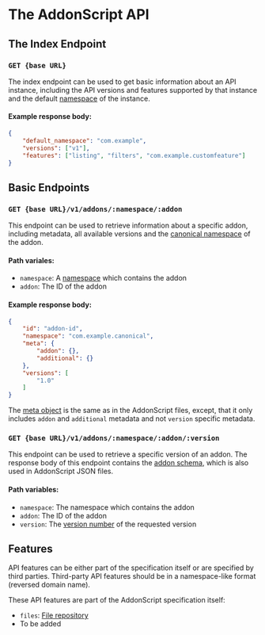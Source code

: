 # The AddonScript API

## The Index Endpoint

### `GET {base URL}`

The index endpoint can be used to get basic information about an API
instance, including the API versions and features supported by that
instance and the default [namespace](../concepts/namespaces.md) of the instance. 

#### Example response body:

``` json
{
    "default_namespace": "com.example",
    "versions": ["v1"],
    "features": ["listing", "filters", "com.example.customfeature"]
}
```

## Basic Endpoints

### `GET {base URL}/v1/addons/:namespace/:addon`

This endpoint can be used to retrieve information about a specific addon,
including metadata, all available versions and the [canonical namespace](../concepts/namespaces.md#canonical-namespaces) 
of the addon. 

#### Path variales:

- `namespace`: A [namespace](../concepts/namespaces.md) which contains the addon
- `addon`: The ID of the addon

#### Example response body:

``` json
{
    "id": "addon-id",
    "namespace": "com.example.canonical",
    "meta": {
        "addon": {},
        "additional": {}
    },
    "versions": [
        "1.0"
    ]
}
```

The [meta object](../schema/meta.md) is the same as in the AddonScript files,
except, that it only includes `addon` and `additional` metadata and not `version`
specific metadata.

### `GET {base URL}/v1/addons/:namespace/:addon/:version`

This endpoint can be used to retrieve a specific version of an addon.
The response body of this endpoint contains the [addon schema](../schema/addon.md),
which is also used in AddonScript JSON files.

#### Path variables:

- `namespace`: The namespace which contains the addon
- `addon`: The ID of the addon
- `version`: The [version number](../concepts/versioning.md) of the requested version

## Features

API features can be either part of the specification itself or 
are specified by third parties. Third-party API features should
be in a namespace-like format (reversed domain name).

These API features are part of the AddonScript specification itself:

- `files`: [File repository](./features/files.md)
- To be added